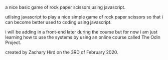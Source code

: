 a nice basic game of rock paper scissors using javascript.

utlising javascript to play a nice simple game of rock paper scissors so that i can become better used to coding using javascript.

i will be adding in a front-end later during the course but for now i am just learning how to use the systems by using an online course called The Odin Project.

created by Zachary Hird on the 3RD of February 2020.